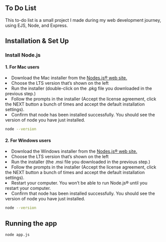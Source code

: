 <div style="align: center">
   <h2>To Do List</h2>
   <p>This to-do list is a small project I made during my web development journey, using EJS, Node, and Express.</p>
</div>

## Installation & Set Up

<h3>Install Node.js</h3>


<h4>1. For Mac users</h4>

<li>Download the Mac installer from the <a href="https://nodejs.org/en/">Nodes.js® web site.</a></li>
<li>Choose the LTS version that’s shown on the left</li>
<li>Run the installer (double-click on the .pkg file you downloaded in the previous step.)</li>
<li>Follow the prompts in the installer (Accept the license agreement, click the NEXT button a bunch of times and accept the default installation settings).</li>
<li>Confirm that node has been installed successfully. You should see the version of node you have just installed.</li>

   ```sh
   node --version
   ```


<h4>2. For Windows users</h4>

<li>Download the Windows installer from the  <a href="https://nodejs.org/en/">Nodes.js® web site. </a></li>
<li>Choose the LTS version that’s shown on the left</li>
<li>Run the installer (the .msi file you downloaded in the previous step.)</li>
<li>Follow the prompts in the installer (Accept the license agreement, click the NEXT button a bunch of times and accept the default installation settings).</li>
<li>Restart your computer. You won’t be able to run Node.js® until you restart your computer.</li>
<li>Confirm that node has been installed successfully. You should see the version of node you have just installed.</li>


   ```sh
   node --version
   ```


## Running the app

   ```sh
   node app.js
   ```
